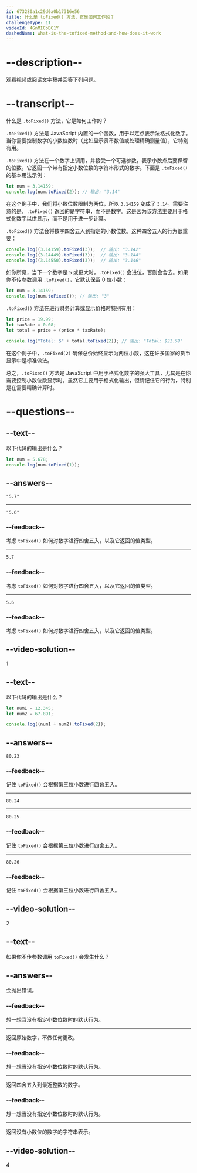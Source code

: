 ```yaml
---
id: 673280a1c29d0a0b17316e56
title: 什么是 toFixed() 方法，它是如何工作的？
challengeType: 11
videoId: 4GnMICoBC1Y
dashedName: what-is-the-tofixed-method-and-how-does-it-work
---
```


# --description--

观看视频或阅读文字稿并回答下列问题。

# --transcript--

什么是 `.toFixed()` 方法，它是如何工作的？

`.toFixed()` 方法是 JavaScript 内置的一个函数，用于以定点表示法格式化数字。当你需要控制数字的小数位数时（比如显示货币数值或处理精确测量值），它特别有用。

`.toFixed()` 方法在一个数字上调用，并接受一个可选参数，表示小数点后要保留的位数。它返回一个带有指定小数位数的字符串形式的数字。下面是 `.toFixed()` 的基本用法示例：

```js
let num = 3.14159;
console.log(num.toFixed(2)); // 输出: "3.14"
```

在这个例子中，我们将小数位数限制为两位，所以 `3.14159` 变成了 `3.14`。需要注意的是，`.toFixed()` 返回的是字符串，而不是数字。这是因为该方法主要用于格式化数字以供显示，而不是用于进一步计算。

`.toFixed()` 方法会将数字四舍五入到指定的小数位数。这种四舍五入的行为很重要：

```js
console.log((3.14159).toFixed(3));  // 输出: "3.142"
console.log((3.14449).toFixed(3));  // 输出: "3.144"
console.log((3.14550).toFixed(3));  // 输出: "3.146"
```

如你所见，当下一个数字是 `5` 或更大时，`.toFixed()` 会进位，否则会舍去。如果你不传参数调用 `.toFixed()`，它默认保留 0 位小数：

```js
let num = 3.14159;
console.log(num.toFixed()); // 输出: "3"
```

`.toFixed()` 方法在进行财务计算或显示价格时特别有用：

```js
let price = 19.99;
let taxRate = 0.08;
let total = price + (price * taxRate);

console.log("Total: $" + total.toFixed(2)); // 输出: "Total: $21.59"
```

在这个例子中，`.toFixed(2)` 确保总价始终显示为两位小数，这在许多国家的货币显示中是标准做法。

总之，`.toFixed()` 方法是 JavaScript 中用于格式化数字的强大工具，尤其是在你需要控制小数位数显示时。虽然它主要用于格式化输出，但请记住它的行为，特别是在需要精确计算时。

# --questions--

## --text--

以下代码的输出是什么？

```js
let num = 5.678;
console.log(num.toFixed(1));
```

## --answers--

`"5.7"`

---

`"5.6"`

### --feedback--

考虑 `toFixed()` 如何对数字进行四舍五入，以及它返回的值类型。

---

`5.7`

### --feedback--

考虑 `toFixed()` 如何对数字进行四舍五入，以及它返回的值类型。

---

`5.6`

### --feedback--

考虑 `toFixed()` 如何对数字进行四舍五入，以及它返回的值类型。

## --video-solution--

1

## --text--

以下代码的输出是什么？

```js
let num1 = 12.345;
let num2 = 67.891;

console.log((num1 + num2).toFixed(2));
```

## --answers--

`80.23`

### --feedback--

记住 `toFixed()` 会根据第三位小数进行四舍五入。

---

`80.24`

---

`80.25`

### --feedback--

记住 `toFixed()` 会根据第三位小数进行四舍五入。

---

`80.26`

### --feedback--

记住 `toFixed()` 会根据第三位小数进行四舍五入。

## --video-solution--

2

## --text--

如果你不传参数调用 `toFixed()` 会发生什么？

## --answers--

会抛出错误。

### --feedback--

想一想当没有指定小数位数时的默认行为。

---

返回原始数字，不做任何更改。

### --feedback--

想一想当没有指定小数位数时的默认行为。

---

返回四舍五入到最近整数的数字。

### --feedback--

想一想当没有指定小数位数时的默认行为。

---

返回没有小数位的数字的字符串表示。

## --video-solution--

4

